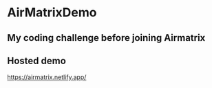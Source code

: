 # AirMatrixDemo
## My coding challenge before joining Airmatrix

## Hosted demo
https://airmatrix.netlify.app/

